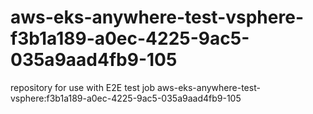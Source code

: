 # aws-eks-anywhere-test-vsphere-f3b1a189-a0ec-4225-9ac5-035a9aad4fb9-105
repository for use with E2E test job aws-eks-anywhere-test-vsphere:f3b1a189-a0ec-4225-9ac5-035a9aad4fb9-105
